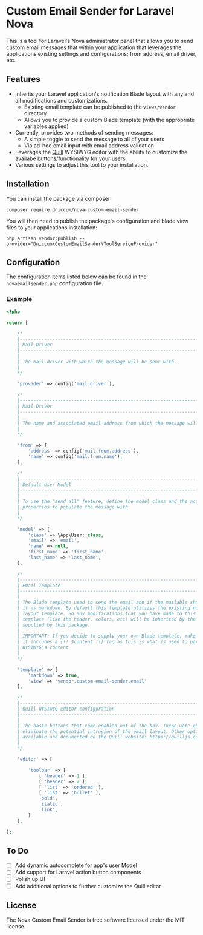 # Custom Email Sender for Laravel Nova

This is a tool for Laravel's Nova administrator panel that allows you to send custom email messages that within your application that leverages the applications existing settings and configurations; from address, email driver, etc.

## Features

* Inherits your Laravel application's notification Blade layout with any and all modifications and customizations.
    * Existing email template can be published to the `views/vendor` directory
    * Allows you to provide a custom Blade template (with the appropriate variables applied)
* Currently, provides two methods of sending messages:
    * A simple toggle to send the message to all of your users
    * Via ad-hoc email input with email address validation
* Leverages the [Quill](https://quilljs.com/docs) WYSIWYG editor with the ability to customize the availabe buttons/functionality for your users
* Various settings to adjust this tool to your installation.

## Installation

You can install the package via composer:

```
composer require dniccum/nova-custom-email-sender
```

You will then need to publish the package's configuration and blade view files to your applications installation:

```
php artisan vendor:publish --provider="Dniccum\CustomEmailSender\ToolServiceProvider"
```

## Configuration

The configuration items listed below can be found in the `novaemailsender.php` configuration file.

### Example

```php
<?php

return [

    /*
    |--------------------------------------------------------------------------
    | Mail Driver
    |--------------------------------------------------------------------------
    |
    | The mail driver with which the message will be sent with.
    |
    */

    'provider' => config('mail.driver'),

    /*
    |--------------------------------------------------------------------------
    | Mail Driver
    |--------------------------------------------------------------------------
    |
    | The name and associated email address from which the message will be sent.
    |
    */

    'from' => [
        'address' => config('mail.from.address'),
        'name' => config('mail.from.name'),
    ],

    /*
    |--------------------------------------------------------------------------
    | Default User Model
    |--------------------------------------------------------------------------
    |
    | To use the "send all" feature, define the model class and the accompanying
    | properties to populate the message with.
    |
    */

    'model' => [
        'class' => \App\User::class,
        'email' => 'email',
        'name' => null,
        'first_name' => 'first_name',
        'last_name' => 'last_name',
    ],

    /*
    |--------------------------------------------------------------------------
    | Email Template
    |--------------------------------------------------------------------------
    |
    | The Blade template used to send the email and if the mailable should parse
    | it as markdown. By default this template utilizes the existing notification
    | layout template. So any modifications that you have made to this layout
    | template (like the header, colors, etc) will be inherited by the view
    | supplied by this package.
    |
    | IMPORTANT: If you decide to supply your own Blade template, make sure that
    | it includes a {!! $content !!} tag as this is what is used to parse the
    | WYSIWYG's content
    |
    */

    'template' => [
        'markdown' => true,
        'view' => 'vendor.custom-email-sender.email'
    ],

    /*
    |--------------------------------------------------------------------------
    | Quill WYSIWYG editor configuration
    |--------------------------------------------------------------------------
    |
    | The basic buttons that come enabled out of the box. These were chosen to
    | eliminate the potential intrusion of the email layout. Other options are
    | available and documented on the Quill website: https://quilljs.com/docs
    |
    */

    'editor' => [

        'toolbar' => [
            [ 'header' => 1 ],
            [ 'header' => 2 ],
            [ 'list' => 'ordered' ],
            [ 'list' => 'bullet' ],
            'bold',
            'italic',
            'link',
        ]
    ],

];
```

## To Do

- [ ] Add dynamic autocomplete for app's user Model
- [ ] Add support for Laravel action button components
- [ ] Polish up UI
- [ ] Add additional options to further customize the Quill editor

## License

The Nova Custom Email Sender is free software licensed under the MIT license.
